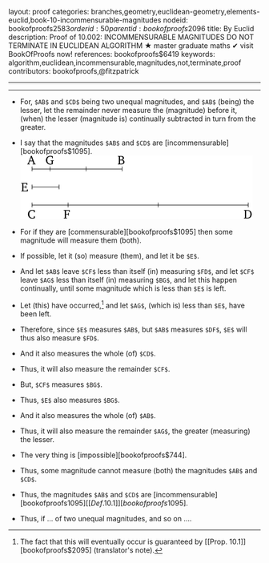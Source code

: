 layout: proof
categories: branches,geometry,euclidean-geometry,elements-euclid,book-10-incommensurable-magnitudes
nodeid: bookofproofs$2583
orderid: 50
parentid: bookofproofs$2096
title: By Euclid
description:  Proof of 10.002: INCOMMENSURABLE MAGNITUDES DO NOT TERMINATE IN EUCLIDEAN ALGORITHM &#9733; master graduate maths &#10004; visit BookOfProofs now!
references: bookofproofs$6419
keywords: algorithm,euclidean,incommensurable,magnitudes,not,terminate,proof
contributors: bookofproofs,@fitzpatrick

---


---



* For, `$AB$` and `$CD$` being two unequal magnitudes, and `$AB$` (being) the lesser, let the remainder never measure the (magnitude) before it, (when) the lesser (magnitude is) continually subtracted in turn from the greater.
* I say that the magnitudes `$AB$` and `$CD$` are [incommensurable][bookofproofs$1095].
![fig002e](https://github.com/bookofproofs/bookofproofs.github.io/blob/main/_sources/_assets/images/euclid/Book10/fig002e.png?raw=true)

* For if they are [commensurable][bookofproofs$1095] then some magnitude will measure them (both).
* If possible, let it (so) measure (them), and let it be `$E$`.
* And let `$AB$` leave `$CF$` less than itself (in) measuring `$FD$`, and let `$CF$` leave `$AG$` less than itself (in) measuring `$BG$`, and let this happen continually, until some magnitude which is less than `$E$` is left.
* Let (this) have occurred,[^1] and let `$AG$`, (which is) less than `$E$`, have been left.
* Therefore, since `$E$` measures `$AB$`, but `$AB$` measures `$DF$`, `$E$` will thus also measure `$FD$`.
* And it also measures the whole (of) `$CD$`.
* Thus, it will also measure the remainder `$CF$`.
* But, `$CF$` measures `$BG$`.
* Thus, `$E$` also measures `$BG$`.
* And it also measures the whole (of) `$AB$`.
* Thus, it will also measure the remainder `$AG$`, the greater (measuring) the lesser.
* The very thing is [impossible][bookofproofs$744].
* Thus, some magnitude cannot measure (both) the magnitudes `$AB$` and `$CD$`.
* Thus, the magnitudes `$AB$` and `$CD$` are [incommensurable][bookofproofs$1095] [ [Def. 10.1] ][bookofproofs$1095].
* Thus, if ... of two unequal magnitudes, and so on ....

[^1]: The fact that this will eventually occur is guaranteed by [[Prop. 10.1]][bookofproofs$2095] (translator's note).
